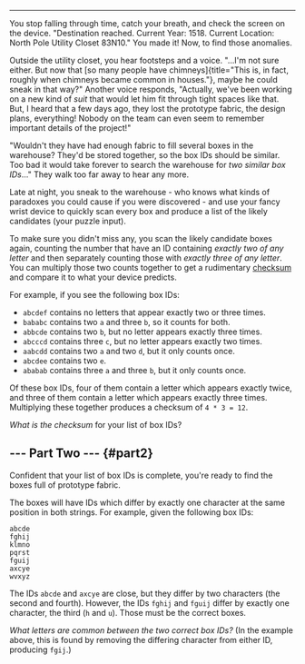----------------------------------------------

You stop falling through time, catch your breath, and check the screen
on the device. \"Destination reached. Current Year: 1518. Current
Location: North Pole Utility Closet 83N10.\" You made it! Now, to find
those anomalies.

Outside the utility closet, you hear footsteps and a voice. \"\...I\'m
not sure either. But now that [so many people have
chimneys]{title="This is, in fact, roughly when chimneys became common in houses."},
maybe he could sneak in that way?\" Another voice responds, \"Actually,
we\'ve been working on a new kind of *suit* that would let him fit
through tight spaces like that. But, I heard that a few days ago, they
lost the prototype fabric, the design plans, everything! Nobody on the
team can even seem to remember important details of the project!\"

\"Wouldn\'t they have had enough fabric to fill several boxes in the
warehouse? They\'d be stored together, so the box IDs should be similar.
Too bad it would take forever to search the warehouse for *two similar
box IDs*\...\" They walk too far away to hear any more.

Late at night, you sneak to the warehouse - who knows what kinds of
paradoxes you could cause if you were discovered - and use your fancy
wrist device to quickly scan every box and produce a list of the likely
candidates (your puzzle input).

To make sure you didn\'t miss any, you scan the likely candidate boxes
again, counting the number that have an ID containing *exactly two of
any letter* and then separately counting those with *exactly three of
any letter*. You can multiply those two counts together to get a
rudimentary [checksum](https://en.wikipedia.org/wiki/Checksum) and
compare it to what your device predicts.

For example, if you see the following box IDs:

-   `abcdef` contains no letters that appear exactly two or three times.
-   `bababc` contains two `a` and three `b`, so it counts for both.
-   `abbcde` contains two `b`, but no letter appears exactly three
    times.
-   `abcccd` contains three `c`, but no letter appears exactly two
    times.
-   `aabcdd` contains two `a` and two `d`, but it only counts once.
-   `abcdee` contains two `e`.
-   `ababab` contains three `a` and three `b`, but it only counts once.

Of these box IDs, four of them contain a letter which appears exactly
twice, and three of them contain a letter which appears exactly three
times. Multiplying these together produces a checksum of `4 * 3 = 12`.

*What is the checksum* for your list of box IDs?


\-\-- Part Two \-\-- {#part2}
--------------------

Confident that your list of box IDs is complete, you\'re ready to find
the boxes full of prototype fabric.

The boxes will have IDs which differ by exactly one character at the
same position in both strings. For example, given the following box IDs:

    abcde
    fghij
    klmno
    pqrst
    fguij
    axcye
    wvxyz

The IDs `abcde` and `axcye` are close, but they differ by two characters
(the second and fourth). However, the IDs `fghij` and `fguij` differ by
exactly one character, the third (`h` and `u`). Those must be the
correct boxes.

*What letters are common between the two correct box IDs?* (In the
example above, this is found by removing the differing character from
either ID, producing `fgij`.)
